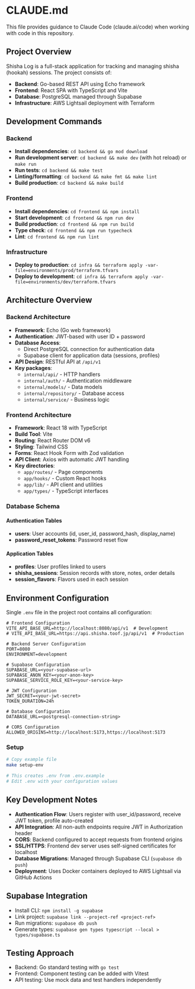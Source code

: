 # CLAUDE.md

This file provides guidance to Claude Code (claude.ai/code) when working with code in this repository.

## Project Overview

Shisha Log is a full-stack application for tracking and managing shisha (hookah) sessions. The project consists of:
- **Backend**: Go-based REST API using Echo framework
- **Frontend**: React SPA with TypeScript and Vite
- **Database**: PostgreSQL managed through Supabase
- **Infrastructure**: AWS Lightsail deployment with Terraform

## Development Commands

### Backend
- **Install dependencies**: `cd backend && go mod download`
- **Run development server**: `cd backend && make dev` (with hot reload) or `make run`
- **Run tests**: `cd backend && make test`
- **Linting/formatting**: `cd backend && make fmt && make lint`
- **Build production**: `cd backend && make build`

### Frontend
- **Install dependencies**: `cd frontend && npm install`
- **Start development**: `cd frontend && npm run dev`
- **Build production**: `cd frontend && npm run build`
- **Type check**: `cd frontend && npm run typecheck`
- **Lint**: `cd frontend && npm run lint`

### Infrastructure
- **Deploy to production**: `cd infra && terraform apply -var-file=environments/prod/terraform.tfvars`
- **Deploy to development**: `cd infra && terraform apply -var-file=environments/dev/terraform.tfvars`

## Architecture Overview

### Backend Architecture
- **Framework**: Echo (Go web framework)
- **Authentication**: JWT-based with user ID + password
- **Database Access**: 
  - Direct PostgreSQL connection for authentication data
  - Supabase client for application data (sessions, profiles)
- **API Design**: RESTful API at `/api/v1`
- **Key packages**:
  - `internal/api/` - HTTP handlers
  - `internal/auth/` - Authentication middleware
  - `internal/models/` - Data models
  - `internal/repository/` - Database access
  - `internal/service/` - Business logic

### Frontend Architecture
- **Framework**: React 18 with TypeScript
- **Build Tool**: Vite
- **Routing**: React Router DOM v6
- **Styling**: Tailwind CSS
- **Forms**: React Hook Form with Zod validation
- **API Client**: Axios with automatic JWT handling
- **Key directories**:
  - `app/routes/` - Page components
  - `app/hooks/` - Custom React hooks
  - `app/lib/` - API client and utilities
  - `app/types/` - TypeScript interfaces

### Database Schema

#### Authentication Tables
- **users**: User accounts (id, user_id, password_hash, display_name)
- **password_reset_tokens**: Password reset flow

#### Application Tables
- **profiles**: User profiles linked to users
- **shisha_sessions**: Session records with store, notes, order details
- **session_flavors**: Flavors used in each session

## Environment Configuration

Single `.env` file in the project root contains all configuration:

```
# Frontend Configuration
VITE_API_BASE_URL=http://localhost:8080/api/v1  # Development
# VITE_API_BASE_URL=https://api.shisha.toof.jp/api/v1  # Production

# Backend Server Configuration  
PORT=8080
ENVIRONMENT=development

# Supabase Configuration
SUPABASE_URL=<your-supabase-url>
SUPABASE_ANON_KEY=<your-anon-key>
SUPABASE_SERVICE_ROLE_KEY=<your-service-key>

# JWT Configuration
JWT_SECRET=<your-jwt-secret>
TOKEN_DURATION=24h

# Database Configuration
DATABASE_URL=<postgresql-connection-string>

# CORS Configuration
ALLOWED_ORIGINS=http://localhost:5173,https://localhost:5173
```

### Setup
```bash
# Copy example file
make setup-env

# This creates .env from .env.example
# Edit .env with your configuration values
```

## Key Development Notes

- **Authentication Flow**: Users register with user_id/password, receive JWT token, profile auto-created
- **API Integration**: All non-auth endpoints require JWT in Authorization header
- **CORS**: Backend configured to accept requests from frontend origins
- **SSL/HTTPS**: Frontend dev server uses self-signed certificates for localhost
- **Database Migrations**: Managed through Supabase CLI (`supabase db push`)
- **Deployment**: Uses Docker containers deployed to AWS Lightsail via GitHub Actions

## Supabase Integration

- Install CLI: `npm install -g supabase`
- Link project: `supabase link --project-ref <project-ref>`
- Run migrations: `supabase db push`
- Generate types: `supabase gen types typescript --local > types/supabase.ts`

## Testing Approach

- Backend: Go standard testing with `go test`
- Frontend: Component testing can be added with Vitest
- API testing: Use mock data and test handlers independently